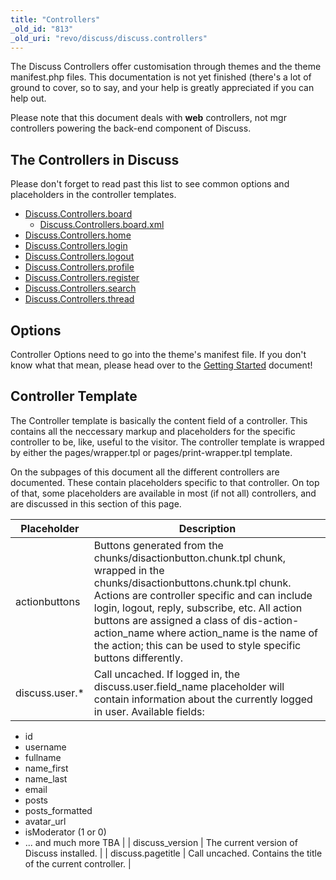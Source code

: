 ```yaml
---
title: "Controllers"
_old_id: "813"
_old_uri: "revo/discuss/discuss.controllers"
---
```


The Discuss Controllers offer customisation through themes and the theme manifest.php files. This documentation is not yet finished (there's a lot of ground to cover, so to say, and your help is greatly appreciated if you can help out.

Please note that this document deals with **web** controllers, not mgr controllers powering the back-end component of Discuss.

## The Controllers in Discuss

Please don't forget to read past this list to see common options and placeholders in the controller templates.

- [Discuss.Controllers.board](/extras/discuss/discuss.controllers/discuss.controllers.board "Discuss.Controllers.board")
  - [Discuss.Controllers.board.xml](/extras/discuss/discuss.controllers/discuss.controllers.board/discuss.controllers.board.xml "Discuss.Controllers.board.xml")
- [Discuss.Controllers.home](/extras/discuss/discuss.controllers/discuss.controllers.home "Discuss.Controllers.home")
- [Discuss.Controllers.login](/extras/discuss/discuss.controllers/discuss.controllers.login "Discuss.Controllers.login")
- [Discuss.Controllers.logout](/extras/discuss/discuss.controllers/discuss.controllers.logout "Discuss.Controllers.logout")
- [Discuss.Controllers.profile](/extras/discuss/discuss.controllers/discuss.controllers.profile "Discuss.Controllers.profile")
- [Discuss.Controllers.register](/extras/discuss/discuss.controllers/discuss.controllers.register "Discuss.Controllers.register")
- [Discuss.Controllers.search](/extras/discuss/discuss.controllers/discuss.controllers.search "Discuss.Controllers.search")
- [Discuss.Controllers.thread](/extras/discuss/discuss.controllers/discuss.controllers.thread "Discuss.Controllers.thread")

## Options

Controller Options need to go into the theme's manifest file. If you don't know what that mean, please head over to the [Getting Started](/extras/discuss/discuss.getting-started "Discuss.Getting Started") document!

## Controller Template

The Controller template is basically the content field of a controller. This contains all the neccessary markup and placeholders for the specific controller to be, like, useful to the visitor. The controller template is wrapped by either the pages/wrapper.tpl or pages/print-wrapper.tpl template.

On the subpages of this document all the different controllers are documented. These contain placeholders specific to that controller. On top of that, some placeholders are available in most (if not all) controllers, and are discussed in this section of this page.

| Placeholder     | Description                                                                                                                                                                                                                                                                                                                                                                               |
| --------------- | ----------------------------------------------------------------------------------------------------------------------------------------------------------------------------------------------------------------------------------------------------------------------------------------------------------------------------------------------------------------------------------------- |
| actionbuttons   | Buttons generated from the chunks/disactionbutton.chunk.tpl chunk, wrapped in the chunks/disactionbuttons.chunk.tpl chunk. Actions are controller specific and can include login, logout, reply, subscribe, etc. All action buttons are assigned a class of dis-action-action\_name where action\_name is the name of the action; this can be used to style specific buttons differently. |
| discuss.user.\* | Call uncached. If logged in, the discuss.user.field\_name placeholder will contain information about the currently logged in user. Available fields:                                                                                                                                                                                                                                      |
- id
- username
- fullname
- name\_first
- name\_last
- email
- posts
- posts\_formatted
- avatar\_url
- isModerator (1 or 0)
- ... and much more TBA |
| discuss\_version | The current version of Discuss installed. |
| discuss.pagetitle | Call uncached. Contains the title of the current controller. |
